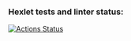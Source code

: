 ### Hexlet tests and linter status:
[![Actions Status](https://github.com/Maga-Gazdiev/php-project-57/workflows/hexlet-check/badge.svg)](https://github.com/Maga-Gazdiev/php-project-57/actions)